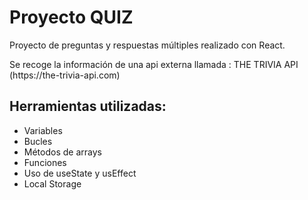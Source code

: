 # Proyecto QUIZ

<p align="left">Proyecto de preguntas y respuestas múltiples realizado con React.</p>
<p align="left">Se recoge la información de una api externa llamada : THE TRIVIA API (https://the-trivia-api.com)</p>

## Herramientas utilizadas:
- Variables
- Bucles
- Métodos de arrays
- Funciones
- Uso de useState y usEffect
- Local Storage
